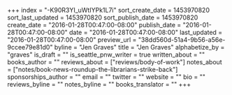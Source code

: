 +++
index = "-K90R3YI_uWtIYPk1L7i"
sort_create_date = 1453970820
sort_last_updated = 1453970820
sort_publish_date = 1453970820
create_date = "2016-01-28T00:47:00-08:00"
publish_date = "2016-01-28T00:47:00-08:00"
date = "2016-01-28T00:47:00-08:00"
last_updated = "2016-01-28T00:47:00-08:00"
preview_url = "38dd560d-51a4-9b56-a56e-9ccee79e81d0"
byline = "Jen Graves"
title = "Jen Graves"
alphabetize_by = "graves"
is_draft = ""
is_seattle_pnw_writer = true
written_about = ""
books_author = ""
reviews_about = ["reviews/body-of-work"]
notes_about = ["notes/book-news-roundup-the-librarians-strike-back"]
sponsorships_author = ""
email = ""
twitter = ""
website = ""
bio = ""
reviews_byline = ""
notes_byline = ""
books_translator = ""
+++
